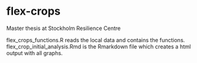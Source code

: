 # flex-crops
Master thesis at Stockholm Resilience Centre

flex_crops_functions.R reads the local data and contains the functions. flex_crop_initial_analysis.Rmd is the Rmarkdown file which creates a html output with all graphs.